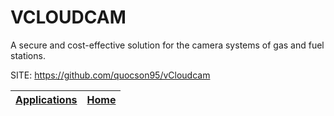 # VCLOUDCAM

 A secure and cost-effective solution for the camera  systems of gas and fuel stations.

 SITE: https://github.com/quocson95/vCloudcam

 | [Applications](https://portable-linux-apps.github.io/apps.html) | [Home](https://portable-linux-apps.github.io)
 | --- | --- |

